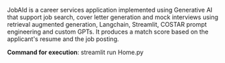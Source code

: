 JobAId is a career services application implemented using Generative AI that support job search, cover letter generation and mock interviews using retrieval augmented generation, Langchain, Streamlit, COSTAR prompt engineering and custom GPTs. It produces a match score based on the applicant's resume and the job posting. 

**Command for execution**: streamlit run Home.py
